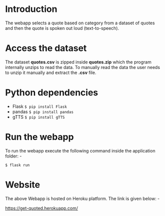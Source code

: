 # Introduction

The webapp selects a quote based on category from a dataset of quotes and then the quote is spoken out loud (text-to-speech).

# Access the dataset

The dataset **quotes.csv** is zipped inside **quotes.zip** which the program internally unzips to read the data. To manually read the data the user needs to unzip it manually and extract the **.csv** file.

# Python dependencies

* Flask     ```$ pip install Flask```
* pandas    ```$ pip install pandas```
* gTTS   ```$ pip install gTTS```

# Run the webapp

To run the webapp execute the following command inside the application folder: -

```
$ flask run
```

# Website

The above Webapp is hosted on Heroku platform. The link is given below: -

<https://get-quoted.herokuapp.com/>